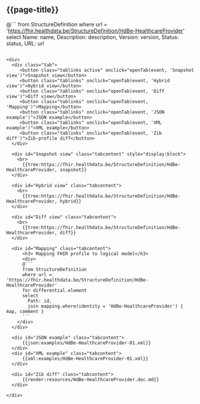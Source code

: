 ## {{page-title}}

@```
from StructureDefinition
where url = 'https://fhir.healthdata.be/StructureDefinition/HdBe-HealthcareProvider'
select 
Name: name,
Description: description,
Version: version,
Status: status,
URL: url
```

<div>
  <div class="tab">
     <button class="tablinks active" onclick="openTab(event, 'Snapshot view')">Snapshot view</button>
     <button class="tablinks" onclick="openTab(event, 'Hybrid view')">Hybrid view</button>
     <button class="tablinks" onclick="openTab(event, 'Diff view')">Diff view</button>
     <button class="tablinks" onclick="openTab(event, 'Mapping')">Mapping</button>
     <button class="tablinks" onclick="openTab(event, 'JSON example')">JSON example</button>
     <button class="tablinks" onclick="openTab(event, 'XML example')">XML example</button>
     <button class="tablinks" onclick="openTab(event, 'Zib diff')">Zib-profile diff</button>
  </div>

  <div id="Snapshot view" class="tabcontent" style="display:block">
    <br>
      {{tree:https://fhir.healthdata.be/StructureDefinition/HdBe-HealthcareProvider, snapshot}}
  </div>

  <div id="Hybrid view" class="tabcontent">
    <br>
      {{tree:https://fhir.healthdata.be/StructureDefinition/HdBe-HealthcareProvider, hybrid}}
  </div>

  <div id="Diff view" class="tabcontent">
    <br>
      {{tree:https://fhir.healthdata.be/StructureDefinition/HdBe-HealthcareProvider, diff}}
  </div>

  <div id="Mapping" class="tabcontent">      
      <h3> Mapping FHIR profile to logical model</h3>
      <div>
      @```
      from StructureDefinition
      where url = 'https://fhir.healthdata.be/StructureDefinition/HdBe-HealthcareProvider'
      for differential.element 
      select 
        Path: id,
        join mapping.where(identity = 'HdBe-HealthcareProvider') { map, comment }
      ```
    </div>
  </div>

  <div id="JSON example" class="tabcontent">
      {{json:examples/HdBe-HealthcareProvider-01.xml}}
  </div>
  <div id="XML example" class="tabcontent">
      {{xml:examples/HdBe-HealthcareProvider-01.xml}}
  </div>

  <div id="Zib diff" class="tabcontent">
      {{render:resources/HdBe-HealthcareProvider.doc.md}}
  </div>

</div>